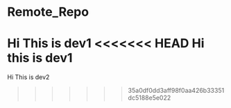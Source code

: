 # Remote_Repo
Hi This is dev1
<<<<<<< HEAD
Hi this is dev1
=======
Hi This is dev2
>>>>>>> 35a0df0dd3aff98f0aa426b33351dc5188e5e022
